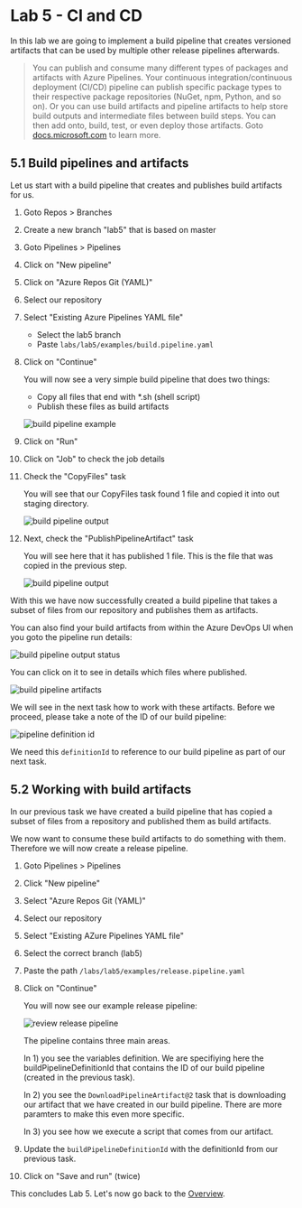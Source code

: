 # Lab 5 - CI and CD

In this lab we are going to implement a build pipeline that creates versioned artifacts that can be used by multiple other release pipelines afterwards.

> You can publish and consume many different types of packages and artifacts with Azure Pipelines. Your continuous integration/continuous deployment (CI/CD) pipeline can publish specific package types to their respective package repositories (NuGet, npm, Python, and so on). Or you can use build artifacts and pipeline artifacts to help store build outputs and intermediate files between build steps. You can then add onto, build, test, or even deploy those artifacts. Goto [docs.microsoft.com](https://docs.microsoft.com/azure/devops/pipelines/artifacts/artifacts-overview?view=azure-devops) to learn more.

## 5.1 Build pipelines and artifacts

Let us start with a build pipeline that creates and publishes build artifacts for us.

1. Goto Repos > Branches
1. Create a new branch "lab5" that is based on master
1. Goto Pipelines > Pipelines
1. Click on "New pipeline"
1. Click on "Azure Repos Git (YAML)"
1. Select our repository
1. Select "Existing Azure Pipelines YAML file"

    * Select the lab5 branch
    * Paste `labs/lab5/examples/build.pipeline.yaml`

1. Click on "Continue"

    You will now see a very simple build pipeline that does two things:

    * Copy all files that end with *.sh (shell script)
    * Publish these files as build artifacts

    ![build pipeline example](img/lab5_build_pipeline_editor.png)

1. Click on "Run"
1. Click on "Job" to check the job details
1. Check the "CopyFiles" task

    You will see that our CopyFiles task found 1 file and copied it into out staging directory.

    ![build pipeline output](img/lab5_build_pipeline_output.png)

1. Next, check the "PublishPipelineArtifact" task

    You will see here that it has published 1 file. This is the file that was copied in the previous step.

    ![build pipeline output](img/lab5_build_pipeline_output2.png)

With this we have now successfully created a build pipeline that takes a subset of files from our repository and publishes them as artifacts.

You can also find your build artifacts from within the Azure DevOps UI when you goto the pipeline run details:

![build pipeline output status](img/lab3_build_pipeline_output_status.png)

You can click on it to see in details which files where published.

![build pipeline artifacts](img/lab5_build_pipeline_artifacts.png)

We will see in the next task how to work with these artifacts. Before we proceed, please take a note of the ID of our build pipeline:

![pipeline definition id](img/lab5_pipeline_definitionid.png)

We need this `definitionId` to reference to our build pipeline as part of our next task.

## 5.2 Working with build artifacts

In our previous task we have created a build pipeline that has copied a subset of files from a repository and published them as build artifacts.

We now want to consume these build artifacts to do something with them. Therefore we will now create a release pipeline.

1. Goto Pipelines > Pipelines
1. Click "New pipeline"
1. Select "Azure Repos Git (YAML)"
1. Select our repository
1. Select "Existing AZure Pipelines YAML file"
1. Select the correct branch (lab5)
1. Paste the path `/labs/lab5/examples/release.pipeline.yaml`
1. Click on "Continue"

    You will now see our example release pipeline:

    ![review release pipeline](img/lab52_review_release_pipeline.png)

    The pipeline contains three main areas. 
    
    In 1) you see the variables definition. We are specifiying here the buildPipelineDefinitionId that contains the ID of our build pipeline (created in the previous task).

    In 2) you see the `DownloadPipelineArtifact@2` task that is downloading our artifact that we have created in our build pipeline. There are more paramters to make this even more specific.

    In 3) you see how we execute a script that comes from our artifact.

1. Update the `buildPipelineDefinitionId` with the definitionId from our previous task.
1. Click on "Save and run" (twice)




This concludes Lab 5. Let's now go back to the [Overview](/README.md).
